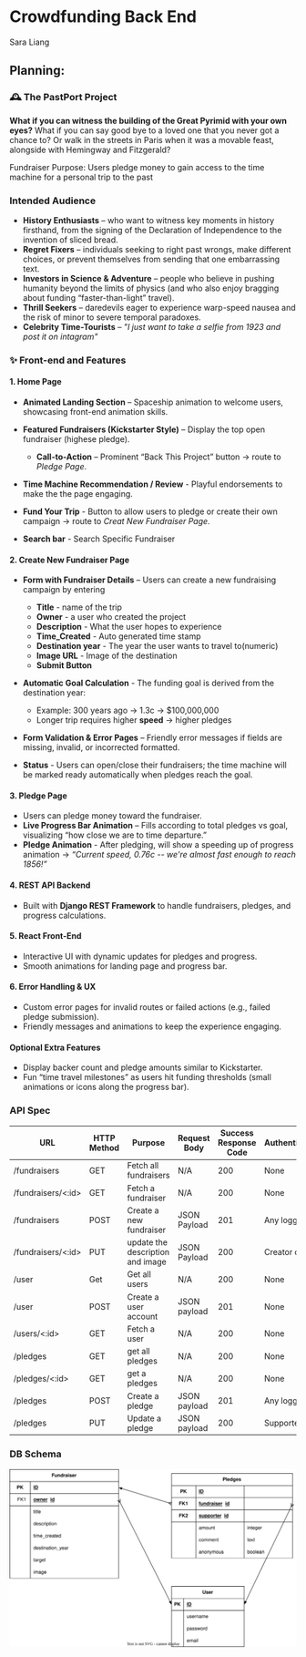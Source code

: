 # Crowdfunding Back End
Sara Liang 

## Planning:
### 🕰 The PastPort Project
**What if you can witness the building of the Great Pyrimid with your own eyes?** 
What if you can say good bye to a loved one that you never got a chance to? Or walk in the streets in Paris when it was a movable feast, alongside with Hemingway and Fitzgerald?

Fundraiser Purpose: Users pledge money to gain access to the time machine for a personal trip to the past 

### Intended Audience

- **History Enthusiasts** – who want to witness key moments in history firsthand, from the signing of the Declaration of Independence to the invention of sliced bread.  
- **Regret Fixers** – individuals seeking to right past wrongs, make different choices, or prevent themselves from sending that one embarrassing text.  
- **Investors in Science & Adventure** – people who believe in pushing humanity beyond the limits of physics (and who also enjoy bragging about funding “faster-than-light” travel).  
- **Thrill Seekers** – daredevils eager to experience warp-speed nausea and the risk of minor to severe temporal paradoxes.  
- **Celebrity Time-Tourists** – *"I just want to take a selfie from 1923 and post it on intagram"*



### ✨ Front-end and Features  

#### 1. Home Page
- **Animated Landing Section** – Spaceship animation to welcome users, showcasing front-end animation skills.  
- **Featured Fundraisers (Kickstarter Style)** – Display the top open fundraiser (highese pledge).  
  - **Call-to-Action** – Prominent “Back This Project” button &rarr; route to *Pledge Page*.

- **Time Machine Recommendation / Review** - Playful endorsements to make the the page engaging.

- **Fund Your Trip** - Button to allow users to pledge or create their own campaign &rarr; route to *Creat New Fundraiser Page*.
- **Search bar** - Search Specific Fundraiser


#### 2. Create New Fundraiser Page
- **Form with Fundraiser Details** – Users can create a new fundraising campaign by entering
  - **Title** - name of the trip
  - **Owner** - a user who created the project
  - **Description** - What the user hopes to experience 
  - **Time_Created** - Auto generated time stamp
  - **Destination year** - The year the user wants to travel  to(numeric)
  - **Image URL** - Image of the destination
  - **Submit Button**

- **Automatic Goal Calculation** - The funding goal is derived from the destination year:
  - Example: 300 years ago &rarr; 1.3c &rarr; $100,000,000
  - Longer trip requires higher **speed** &rarr; higher pledges
  
- **Form Validation & Error Pages** – Friendly error messages if fields are missing, invalid, or incorrected formatted.

- **Status** - Users can open/close their fundraisers; the time machine will be marked ready automatically when pledges reach the goal.

#### 3. Pledge Page

- Users can pledge money toward the fundraiser.  
- **Live Progress Bar Animation** – Fills according to total pledges vs goal, visualizing “how close we are to time departure.”  
- **Pledge Animation** - After pledging, will show a speeding up of progress animation &rarr; *“Current speed, 0.76c -- we're almost fast enough to reach 1856!”*

#### 4. REST API Backend
- Built with **Django REST Framework** to handle fundraisers, pledges, and progress calculations.  

#### 5. React Front-End
- Interactive UI with dynamic updates for pledges and progress.  
- Smooth animations for landing page and progress bar.  

#### 6. Error Handling & UX
- Custom error pages for invalid routes or failed actions (e.g., failed pledge submission).  
- Friendly messages and animations to keep the experience engaging.  

#### Optional Extra Features
- Display backer count and pledge amounts similar to Kickstarter.  
- Fun “time travel milestones” as users hit funding thresholds (small animations or icons along the progress bar).



### API Spec


| URL                | HTTP Method | Purpose                          | Request Body | Success Response Code | Authentication/Authorisation |
| ------------------ | ----------- | -------------------------------- | ------------ | --------------------- | ---------------------------- |
| /fundraisers       | GET         | Fetch all fundraisers            | N/A          | 200                   | None                         |
| /fundraisers/<:id> | GET         | Fetch a fundraiser               | N/A          | 200                   | None                         |
| /fundraisers       | POST        | Create a new fundraiser          | JSON Payload | 201                   | Any logged in user           |
| /fundraisers/<:id> | PUT         | update the description and image | JSON Payload | 200                   | Creator of the fundraiser    |
| /user              | Get         | Get all users                    | N/A          | 200                   | None                         |
| /user              | POST        | Create a user account            | JSON payload | 201                   | None                         |
| /users/<:id>       | GET         | Fetch a user                     | N/A          | 200                   | None                         |
| /pledges           | GET         | get all pledges                  | N/A          | 200                   | None                         |
| /pledges/<:id>     | GET         | get a pledges                    | N/A          | 200                   | None                         |
| /pledges           | POST        | Create a pledge                  | JSON payload | 201                   | Any logged in user           |
| /pledges           | PUT         | Update a pledge                  | JSON payload | 200                   | Supporter of the pledge      |




### DB Schema
![]( database.drawio.svg)

